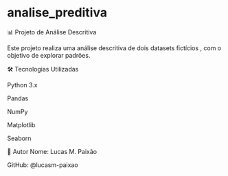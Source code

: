 # analise_preditiva
📊 Projeto de Análise Descritiva

Este projeto realiza uma análise descritiva de dois datasets fictícios , com o objetivo de explorar padrões.


🛠️ Tecnologias Utilizadas

Python 3.x

Pandas

NumPy

Matplotlib

Seaborn

👤 Autor
Nome: Lucas M. Paixão

GitHub: @lucasm-paixao
